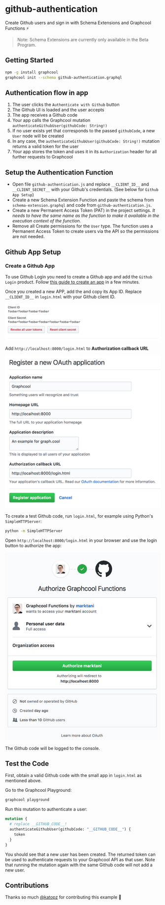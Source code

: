 # github-authentication

Create Github users and sign in with Schema Extensions and Graphcool Functions ⚡️

> Note: Schema Extensions are currently only available in the Beta Program.

## Getting Started

```sh
npm -g install graphcool
graphcool init --schema github-authentication.graphql
```

## Authentication flow in app

1. The user clicks the `Authenticate with Github` button
2. The Github UI is loaded and the user accepts
3. The app receives a Github code
4. Your app calls the Graphcool mutation `authenticateGithubUser(githubCode: String!)`
5. If no user exists yet that corresponds to the passed `githubCode`, a new `User` node will be created
6. In any case, the `authenticateGithubUser(githubCode: String!)` mutation returns a valid token for the user
7. Your app stores the token and uses it in its `Authorization` header for all further requests to Graphcool

## Setup the Authentication Function

* Open file `github-authentication.js` and replace `__CLIENT_ID__` and `__CLIENT_SECRET__` with your Github's credentials. (See below for `Github App Setup`)
* Create a new Schema Extension Function and paste the schema from `schema-extension.graphql` and code from `github-authentication.js`.
* Create a new Permanent Access Token (PAT) in the project settings. *It needs to have the same name as the function to make it available in the execution context of the function.*
* Remove all Create permissions for the `User` type. The function uses a Permanent Access Token to create users via the API so the permissions are not needed.

## Github App Setup

### Create a Github App

To use Github Login you need to create a Github app and add the `Github Login` product. Follow [this guide to create an app](https://developer.github.com/apps/building-integrations/setting-up-and-registering-oauth-apps/registering-oauth-apps/) in a few minutes.

Once you created a new APP, add the and copy its App ID. Replace `__CLIENT_ID__` in `login.html` with your Github client ID.

![](client-id.png)


Add `http://localhost:8000/login.html` to **Authorization callback URL**

![](github-login-settings.png)

To create a test Github code, run `login.html`, for example using Python's `SimpleHTTPServer`:

```sh
python -m SimpleHTTPServer
```

Open `http://localhost:8000/login.html` in your browser and use the login button to authorize the app:

![](authorize.png)

The Github code will be logged to the console.

## Test the Code

First, obtain a valid Github code with the small app in `login.html` as mentioned above.

Go to the Graphcool Playground:

```sh
graphcool playground
```

Run this mutation to authenticate a user:

```graphql
mutation {
  # replace __GITHUB_CODE__!
  authenticateGithubUser(githubCode: "__GITHUB_CODE__") {
    token
  }
}
```

You should see that a new user has been created. The returned token can be used to authenticate requests to your Graphcool API as that user. Note that running the mutation again with the same Github code will not add a new user.

## Contributions

Thanks so much [@katopz](https://github.com/katopz) for contributing this example :tada:
